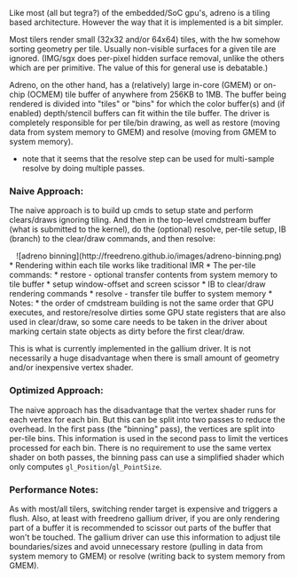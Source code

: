 Like most (all but tegra?) of the embedded/SoC gpu's, adreno is a tiling based architecture.  However the way that it is implemented is a bit simpler.

Most tilers render small (32x32 and/or 64x64) tiles, with the hw somehow sorting geometry per tile.  Usually non-visible surfaces for a given tile are ignored.  (IMG/sgx does per-pixel hidden surface removal, unlike the others which are per primitive.  The value of this for general use is debatable.)

Adreno, on the other hand, has a (relatively) large in-core (GMEM) or on-chip (OCMEM) tile buffer of anywhere from 256KB to 1MB.  The buffer being rendered is divided into "tiles" or "bins" for which the color buffer(s) and (if enabled) depth/stencil buffers can fit within the tile buffer.  The driver is completely responsible for per tile/bin drawing, as well as restore (moving data from system memory to GMEM) and resolve (moving from GMEM to system memory).

* note that it seems that the resolve step can be used for multi-sample resolve by doing multiple passes.

### Naive Approach:

The naive approach is to build up cmds to setup state and perform clears/draws ignoring tiling.  And then in the top-level cmdstream buffer (what is submitted to the kernel), do the (optional) resolve, per-tile setup, IB (branch) to the clear/draw commands, and then resolve:

<center>
![adreno binning](http://freedreno.github.io/images/adreno-binning.png)
</center>
* Rendering within each tile works like traditional IMR
* The per-tile commands:
  * restore - optional transfer contents from system memory to tile buffer
  * setup window-offset and screen scissor
  * IB to clear/draw rendering commands
  * resolve - transfer tile buffer to system memory
* Notes:
  * the order of cmdstream building is not the same order that GPU executes, and restore/resolve dirties some GPU state registers that are also used in clear/draw, so some care needs to be taken in the driver about marking certain state objects as dirty before the first clear/draw.

This is what is currently implemented in the gallium driver.  It is not necessarily a huge disadvantage when there is small amount of geometry and/or inexpensive vertex shader.

### Optimized Approach:

The naive approach has the disadvantage that the vertex shader runs for each vertex for each bin.  But this can be split into two passes to reduce the overhead.  In the first pass (the "binning" pass), the vertices are split into per-tile bins.  This information is used in the second pass to limit the vertices processed for each bin.  There is no requirement to use the same vertex shader on both passes, the binning pass can use a simplified shader which only computes `gl_Position`/`gl_PointSize`.

### Performance Notes:

As with most/all tilers, switching render target is expensive and triggers a flush.  Also, at least with freedreno gallium driver, if you are only rendering part of a buffer it is recommended to scissor out parts of the buffer that won't be touched.  The gallium driver can use this information to adjust tile boundaries/sizes and avoid unnecessary restore (pulling in data from system memory to GMEM) or resolve (writing back to system memory from GMEM). 